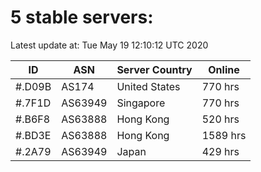 # 5 stable servers:

Latest update at: Tue May 19 12:10:12 UTC 2020

| ID | ASN | Server Country | Online |
| -- | --- | -------------- | ------ |
| #.D09B | AS174 | United States | 770 hrs |
| #.7F1D | AS63949 | Singapore | 770 hrs |
| #.B6F8 | AS63888 | Hong Kong | 520 hrs |
| #.BD3E | AS63888 | Hong Kong | 1589 hrs |
| #.2A79 | AS63949 | Japan | 429 hrs |

